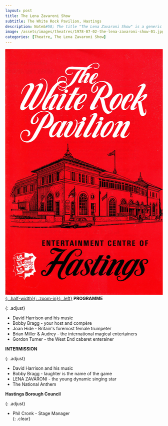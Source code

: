```yaml
---
layout: post
title: The Lena Zavaroni Show
subtitle: The White Rock Pavilion, Hastings
description: Note&#58; The title "The Lena Zavaroni Show" is a generic name for shows Starring Lena Zavaroni that had no original show title for the theatre at which Lena was appearing.
image: /assets/images/theatres/1978-07-02-the-lena-zavaroni-show-01.jpg
categories: [Theatre, The Lena Zavaroni Show]
---
```


[![](/assets/images/theatres/1978-07-02-the-lena-zavaroni-show-01.jpg){: .half-width}{: .zoom-in}{: .left}](/assets/images/theatres/1978-07-02-the-lena-zavaroni-show-01.jpg)
**PROGRAMME**

{: .adjust}
* David Harrison and his music
* Bobby Bragg - your host and compère
* Joan Hide - Britain's foremost female trumpeter
* Brian Miller &amp; Audrey - the international magical entertainers
* Gordon Turner - the West End cabaret enterainer

**INTERMISSION**

{: .adjust}
* David Harrison and his music
* Bobby Bragg - laughter is the name of the game
* LENA ZAVARONI - the young dynamic singing star
* The National Anthem

**Hastings Borough Council**

{: .adjust}
* Phil Cronk - Stage Manager
<br />{: .clear}

<style>
.adjust {margin-left:402px;}
</style>

